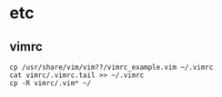 # etc

## vimrc

    cp /usr/share/vim/vim??/vimrc_example.vim ~/.vimrc
    cat vimrc/.vimrc.tail >> ~/.vimrc
    cp -R vimrc/.vim* ~/
